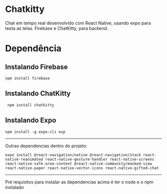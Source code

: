 # Chatkitty

Chat em tempo real desenvolvido com React Native, usando expo para testa as telas. Firebase e ChatKitty, para backend. 

# Dependência
## Instalando Firebase
```shell
npm install firebase
```

## Instalando ChatKitty
```shell
 npm install chatkitty
```

## Instalando Expo

```shell
npm install -g expo-cli exp
```
*******

Outras dependencias dentro do projeto:

```shell
expo install @react-navigation/native @react-navigation/stack react-native-reanimated react-native-gesture-handler react-native-screens react-native-safe-area-context @react-native-community/masked-view react-native-paper react-native-vector-icons react-native-gifted-chat
```

*******

Pré requisitos para instalar as dependencias acima é ter o node e o npm instalado
